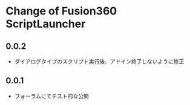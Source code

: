 # Change of Fusion360 ScriptLauncher

## 0.0.2
+ ダイアログタイプのスクリプト実行後、アドイン終了しないように修正

## 0.0.1
+ フォーラムにてテスト的な公開